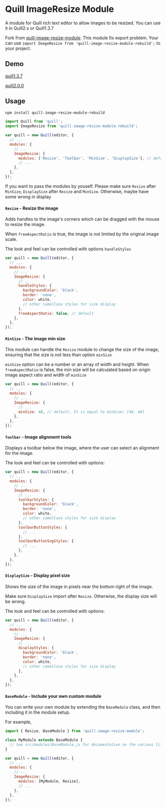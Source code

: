 # Quill ImageResize Module

A module for Quill rich text editor to allow images to be resized. You can use it in Quill2.x or Quill1.3.7

Fork from [quill-image-resize-module](https://github.com/kensnyder/quill-image-resize-module). This module fix export problem. Your can use `import ImageResize from 'quill-image-resize-module-rebuild';` to your project.

## Demo

[quill1.3.7](https://zzxming.github.io/quill-image-resize-module/quill1.3.7/index.html)

[quill2.0.0](https://zzxming.github.io/quill-image-resize-module/quill2.0.0/index.html)

## Usage

```sh
npm install quill-image-resize-module-rebuild
```

```javascript
import Quill from 'quill';
import ImageResize from 'quill-image-resize-module-rebuild';

var quill = new Quill(editor, {
  // ...
  modules: {
    // ...
    ImageResize: {
      modules: ['Resize', 'Toolbar', 'MinSize', 'DisplaySize'], // default
      // ...
    },
  },
});
```

If you want to pass the modules by youself. Please make sure `Resize` after `MinSize`, `DisplaySize` after `Resize` and `MinSize`. Otherwise, maybe have some wrong in display

#### `Resize` - Resize the image

Adds handles to the image's corners which can be dragged with the mouse to resize the image.

When `freeAspectRatio` is true, the image is not limited by the original image scale.

The look and feel can be controlled with options `handleStyles`

```javascript
var quill = new Quill(editor, {
  // ...
  modules: {
    // ...
    ImageResize: {
      // ...
      handleStyles: {
        backgroundColor: 'black',
        border: 'none',
        color: white,
        // other camelCase styles for size display
      },
      freeAspectRatio: false, // default
    },
  },
});
```

#### `MinSize` - The image min size

This module can handle the `Resize` module to change the size of the image, ensuring that the size is not less than option `minSize`

`minSize` option can be a number or an array of width and height. When `freeAspectRatio` is false, the min size will be calculated based on origin image aspect ratio and width of `minSize`

```javascript
var quill = new Quill(editor, {
  // ...
  modules: {
    // ...
    ImageResize: {
      // ...
      minSize: 48, // default. It is equal to minSize: [48, 48]
    },
  },
});
```

#### `Toolbar` - Image alignment tools

Displays a toolbar below the image, where the user can select an alignment for the image.

The look and feel can be controlled with options:

```javascript
var quill = new Quill(editor, {
  // ...
  modules: {
    // ...
    ImageResize: {
      // ...
      toolbarStyles: {
        backgroundColor: 'black',
        border: 'none',
        color: white,
        // other camelCase styles for size display
      },
      toolbarButtonStyles: {
        // ...
      },
      toolbarButtonSvgStyles: {
        // ...
      },
    },
  },
});
```

#### `DisplaySize` - Display pixel size

Shows the size of the image in pixels near the bottom right of the image.

Make sure `DisplaySize` import after `Resize`. Otherwise, the display size will be wrong.

The look and feel can be controlled with options:

```javascript
var quill = new Quill(editor, {
  // ...
  modules: {
    // ...
    ImageResize: {
      // ...
      displayStyles: {
        backgroundColor: 'black',
        border: 'none',
        color: white,
        // other camelCase styles for size display
      },
    },
  },
});
```

#### `BaseModule` - Include your own custom module

You can write your own module by extending the `BaseModule` class, and then including it in
the module setup.

For example,

```javascript
import { Resize, BaseModule } from 'quill-image-resize-module';

class MyModule extends BaseModule {
  // See src/modules/BaseModule.js for documentation on the various lifecycle callbacks
}

var quill = new Quill(editor, {
  // ...
  modules: {
    // ...
    ImageResize: {
      modules: [MyModule, Resize],
      // ...
    },
  },
});
```
